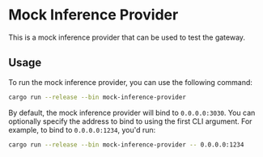 # Mock Inference Provider

This is a mock inference provider that can be used to test the gateway.

## Usage

To run the mock inference provider, you can use the following command:

```bash
cargo run --release --bin mock-inference-provider
```

By default, the mock inference provider will bind to `0.0.0.0:3030`.
You can optionally specify the address to bind to using the first CLI argument.
For example, to bind to `0.0.0.0:1234`, you'd run:

```bash
cargo run --release --bin mock-inference-provider -- 0.0.0.0:1234
```
